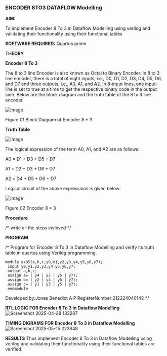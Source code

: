 ### ENCODER 8TO3 DATAFLOW Modelling

**AIM:**

To implement  Encoder 8 To 3 in Dataflow Modelling using verilog and validating their functionality using their functional tables

**SOFTWARE REQUIRED:** Quartus prime

**THEORY**

**Encoder 8 To 3**

The 8 to 3 line Encoder is also known as Octal to Binary Encoder. In 8 to 3 line encoder, there is a total of eight inputs, i.e., D0, D1, D2, D3, D4, D5, D6, and D7 and three outputs, i.e., A0, A1, and A2. In 8-input lines, one input-line is set to true at a time to get the respective binary code in the output side. Below are the block diagram and the truth table of the 8 to 3 line encoder.

![image](https://github.com/naavaneetha/ENCODER8TO3DATAFLOW/assets/154305477/0bc242c1-eb9e-4c47-afe5-30428470efc3)

Figure 01  Block Diagram of Encoder 8 * 3

**Truth Table**

![image](https://github.com/naavaneetha/ENCODER8TO3DATAFLOW/assets/154305477/35496b14-ae6e-4cd1-9abd-d6736b576575)

The logical expression of the term A0, A1, and A2 are as follows:

A0 = D1 + D3 + D5 + D7

A1 = D2 + D3 + D6 + D7

A2 = D4 + D5 + D6 + D7

Logical circuit of the above expressions is given below:

![image](https://github.com/naavaneetha/ENCODER8TO3DATAFLOW/assets/154305477/95acaee6-c873-4c75-89eb-ef09fb158053)

Figure 02  Encoder 8 * 3

**Procedure**

/* write all the steps invloved */

**PROGRAM**

/* Program for Encoder 8 To 3 in Dataflow Modelling and verify its truth table in quartus using Verilog programming.
```
module ex05(a,b,c,y0,y1,y2,y3,y4,y5,y6,y7);
 input y0,y1,y2,y3,y4,y5,y6,y7;
 output a,b,c;
 assign a= ( y4 | y5 | y6 | y7);
 assign b= ( y2 | y3 | y6 | y7);
 assign c= ( y1 | y3 | y5 | y7);
 endmodule
```

Developed by:Jones Benedict A P
RegisterNumber:212224040142
*/

**RTL LOGIC FOR Encoder 8 To 3 in Dataflow Modelling**
![Screenshot 2025-04-28 132207](https://github.com/user-attachments/assets/eeec2a00-4d47-49d4-833c-3fd455dd34ac)


**TIMING DIGRAMS FOR Encoder 8 To 3 in Dataflow Modelling**
![Screenshot 2025-05-15 223648](https://github.com/user-attachments/assets/9b5b2192-b55d-4f6c-a6b5-96bc54a6c0c7)


**RESULTS**
Thus implement  Encoder 8 To 3 in Dataflow Modelling using verilog and validating their functionality using their functional tables are verified.






